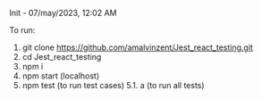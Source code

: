 Init - 07/may/2023, 12:02 AM


To run:
1. git clone https://github.com/amalvinzent/Jest_react_testing.git
2. cd Jest_react_testing
3. npm i
4. npm start (localhost)
5. npm test (to run test cases)
 5.1. a (to run all tests)

